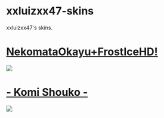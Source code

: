 # xxluizxx47-skins
xxluizxx47's skins. 

# [NekomataOkayu+FrostIceHD!](http://www.mediafire.com/file/o7zfhj5wa9lme9l/-%255BNekomataOkayu%252BFrostIceHD%2521%255D-.osk/file)
![](https://imgur.com/iZqpXoU.png)

# [- Komi Shouko -](https://drive.google.com/file/d/13-wMKj1_5cqGGb0oNxrPsJ1QJM2YQR9y/view)
![](https://imgur.com/8zR8JGR.png)
